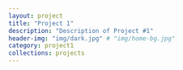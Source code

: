 ```yaml
---
layout: project
title: "Project 1"
description: "Description of Project #1"
header-img: "img/dark.jpg" # "img/home-bg.jpg"
category: project1
collections: projects
---
```

